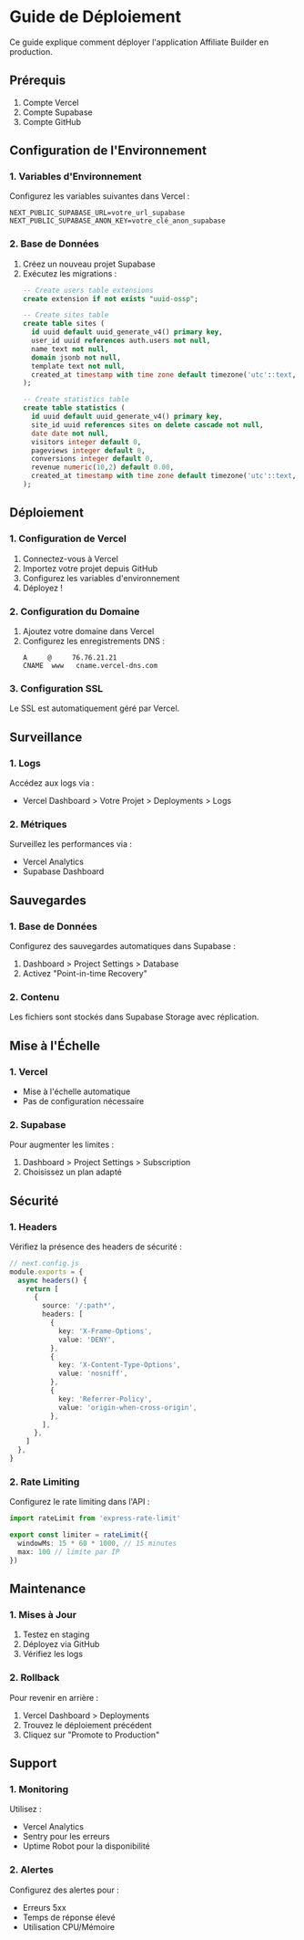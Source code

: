 # Guide de Déploiement

Ce guide explique comment déployer l'application Affiliate Builder en production.

## Prérequis

1. Compte Vercel
2. Compte Supabase
3. Compte GitHub

## Configuration de l'Environnement

### 1. Variables d'Environnement

Configurez les variables suivantes dans Vercel :

```env
NEXT_PUBLIC_SUPABASE_URL=votre_url_supabase
NEXT_PUBLIC_SUPABASE_ANON_KEY=votre_clé_anon_supabase
```

### 2. Base de Données

1. Créez un nouveau projet Supabase
2. Exécutez les migrations :
   ```sql
   -- Create users table extensions
   create extension if not exists "uuid-ossp";
   
   -- Create sites table
   create table sites (
     id uuid default uuid_generate_v4() primary key,
     user_id uuid references auth.users not null,
     name text not null,
     domain jsonb not null,
     template text not null,
     created_at timestamp with time zone default timezone('utc'::text, now()) not null
   );

   -- Create statistics table
   create table statistics (
     id uuid default uuid_generate_v4() primary key,
     site_id uuid references sites on delete cascade not null,
     date date not null,
     visitors integer default 0,
     pageviews integer default 0,
     conversions integer default 0,
     revenue numeric(10,2) default 0.00,
     created_at timestamp with time zone default timezone('utc'::text, now()) not null
   );
   ```

## Déploiement

### 1. Configuration de Vercel

1. Connectez-vous à Vercel
2. Importez votre projet depuis GitHub
3. Configurez les variables d'environnement
4. Déployez !

### 2. Configuration du Domaine

1. Ajoutez votre domaine dans Vercel
2. Configurez les enregistrements DNS :
   ```
   A     @     76.76.21.21
   CNAME  www   cname.vercel-dns.com
   ```

### 3. Configuration SSL

Le SSL est automatiquement géré par Vercel.

## Surveillance

### 1. Logs

Accédez aux logs via :
- Vercel Dashboard > Votre Projet > Deployments > Logs

### 2. Métriques

Surveillez les performances via :
- Vercel Analytics
- Supabase Dashboard

## Sauvegardes

### 1. Base de Données

Configurez des sauvegardes automatiques dans Supabase :
1. Dashboard > Project Settings > Database
2. Activez "Point-in-time Recovery"

### 2. Contenu

Les fichiers sont stockés dans Supabase Storage avec réplication.

## Mise à l'Échelle

### 1. Vercel

- Mise à l'échelle automatique
- Pas de configuration nécessaire

### 2. Supabase

Pour augmenter les limites :
1. Dashboard > Project Settings > Subscription
2. Choisissez un plan adapté

## Sécurité

### 1. Headers

Vérifiez la présence des headers de sécurité :
```typescript
// next.config.js
module.exports = {
  async headers() {
    return [
      {
        source: '/:path*',
        headers: [
          {
            key: 'X-Frame-Options',
            value: 'DENY',
          },
          {
            key: 'X-Content-Type-Options',
            value: 'nosniff',
          },
          {
            key: 'Referrer-Policy',
            value: 'origin-when-cross-origin',
          },
        ],
      },
    ]
  },
}
```

### 2. Rate Limiting

Configurez le rate limiting dans l'API :
```typescript
import rateLimit from 'express-rate-limit'

export const limiter = rateLimit({
  windowMs: 15 * 60 * 1000, // 15 minutes
  max: 100 // limite par IP
})
```

## Maintenance

### 1. Mises à Jour

1. Testez en staging
2. Déployez via GitHub
3. Vérifiez les logs

### 2. Rollback

Pour revenir en arrière :
1. Vercel Dashboard > Deployments
2. Trouvez le déploiement précédent
3. Cliquez sur "Promote to Production"

## Support

### 1. Monitoring

Utilisez :
- Vercel Analytics
- Sentry pour les erreurs
- Uptime Robot pour la disponibilité

### 2. Alertes

Configurez des alertes pour :
- Erreurs 5xx
- Temps de réponse élevé
- Utilisation CPU/Mémoire
